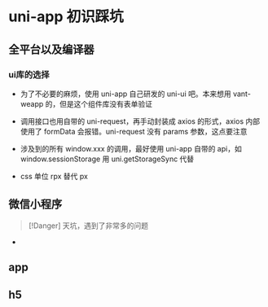 # uni-app 初识踩坑
## 全平台以及编译器
### ui库的选择
- 为了不必要的麻烦，使用 uni-app 自己研发的 uni-ui 吧。本来想用 vant-weapp 的，但是这个组件库没有表单验证


- 调用接口也用自带的 uni-request，再手动封装成 axios 的形式，axios 内部使用了 formData 会报错。uni-request 没有 params 参数，这点要注意

- 涉及到的所有 window.xxx 的调用，最好使用 uni-app 自带的 api，如 window.sessionStorage 用 uni.getStorageSync 代替

- css 单位 rpx 替代 px

## 微信小程序
> [!Danger]
> 天坑，遇到了非常多的问题

- 

## app

## h5

